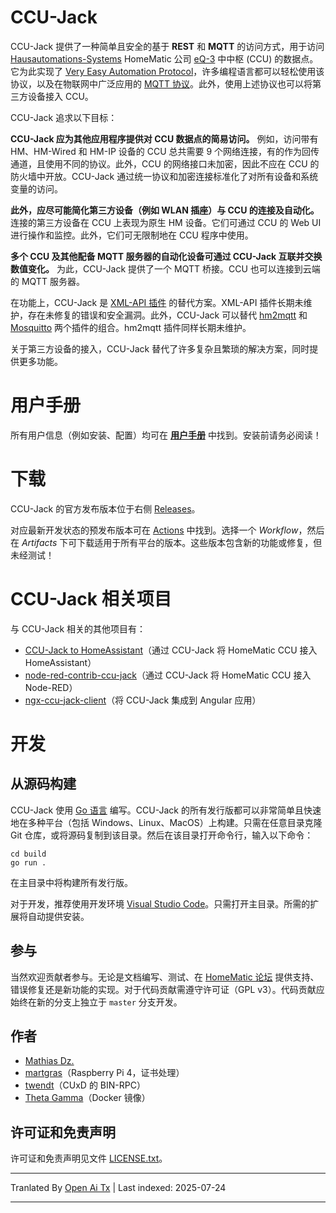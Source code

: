 # CCU-Jack

CCU-Jack 提供了一种简单且安全的基于 **REST** 和 **MQTT** 的访问方式，用于访问 [Hausautomations-Systems](http://de.wikipedia.org/wiki/Hausautomation) HomeMatic 公司 [eQ-3](http://www.eq-3.de/) 中中枢 (CCU) 的数据点。它为此实现了 [Very Easy Automation Protocol](https://github.com/mdzio/veap)，许多编程语言都可以轻松使用该协议，以及在物联网中广泛应用的 [MQTT 协议](https://de.wikipedia.org/wiki/MQTT)。此外，使用上述协议也可以将第三方设备接入 CCU。

CCU-Jack 追求以下目标：

**CCU-Jack 应为其他应用程序提供对 CCU 数据点的简易访问。** 例如，访问带有 HM、HM-Wired 和 HM-IP 设备的 CCU 总共需要 9 个网络连接，有的作为回传通道，且使用不同的协议。此外，CCU 的网络接口未加密，因此不应在 CCU 的防火墙中开放。CCU-Jack 通过统一协议和加密连接标准化了对所有设备和系统变量的访问。

**此外，应尽可能简化第三方设备（例如 WLAN 插座）与 CCU 的连接及自动化。** 连接的第三方设备在 CCU 上表现为原生 HM 设备。它们可通过 CCU 的 Web UI 进行操作和监控。此外，它们可无限制地在 CCU 程序中使用。

**多个 CCU 及其他配备 MQTT 服务器的自动化设备可通过 CCU-Jack 互联并交换数值变化。** 为此，CCU-Jack 提供了一个 MQTT 桥接。CCU 也可以连接到云端的 MQTT 服务器。

在功能上，CCU-Jack 是 [XML-API 插件](https://github.com/jens-maus/XML-API) 的替代方案。XML-API 插件长期未维护，存在未修复的错误和安全漏洞。此外，CCU-Jack 可以替代 [hm2mqtt](https://github.com/owagner/hm2mqtt) 和 [Mosquitto](https://github.com/hobbyquaker/ccu-addon-mosquitto) 两个插件的组合。hm2mqtt 插件同样长期未维护。

关于第三方设备的接入，CCU-Jack 替代了许多复杂且繁琐的解决方案，同时提供更多功能。

# 用户手册

所有用户信息（例如安装、配置）均可在 [**用户手册**](https://github.com/mdzio/ccu-jack/wiki) 中找到。安装前请务必阅读！

# 下载

CCU-Jack 的官方发布版本位于右侧 [Releases](https://github.com/mdzio/ccu-jack/releases)。

对应最新开发状态的预发布版本可在 [Actions](https://github.com/mdzio/ccu-jack/actions) 中找到。选择一个 _Workflow_，然后在 _Artifacts_ 下可下载适用于所有平台的版本。这些版本包含新的功能或修复，但未经测试！

# CCU-Jack 相关项目

与 CCU-Jack 相关的其他项目有：
* [CCU-Jack to HomeAssistant](https://github.com/kaistraube/ccujack_homeassistant)（通过 CCU-Jack 将 HomeMatic CCU 接入 HomeAssistant）
* [node-red-contrib-ccu-jack](https://github.com/ptweety/node-red-contrib-ccu-jack)（通过 CCU-Jack 将 HomeMatic CCU 接入 Node-RED）
* [ngx-ccu-jack-client](https://github.com/pottio/ngx-ccu-jack-client)（将 CCU-Jack 集成到 Angular 应用）

# 开发

## 从源码构建

CCU-Jack 使用 [Go 语言](https://golang.org/) 编写。CCU-Jack 的所有发行版都可以非常简单且快速地在多种平台（包括 Windows、Linux、MacOS）上构建。只需在任意目录克隆 Git 仓库，或将源码复制到该目录。然后在该目录打开命令行，输入以下命令：
```
cd build
go run .
```
在主目录中将构建所有发行版。

对于开发，推荐使用开发环境 [Visual Studio Code](https://code.visualstudio.com/)。只需打开主目录。所需的扩展将自动提供安装。

## 参与

当然欢迎贡献者参与。无论是文档编写、测试、在 [HomeMatic 论坛](https://homematic-forum.de/forum/viewtopic.php?f=41&t=53553) 提供支持、错误修复还是新功能的实现。对于代码贡献需遵守许可证（GPL v3）。代码贡献应始终在新的分支上独立于 `master` 分支开发。

## 作者

* [Mathias Dz.](https://github.com/mdzio)
* [martgras](https://github.com/martgras)（Raspberry Pi 4，证书处理）
* [twendt](https://github.com/twendt)（CUxD 的 BIN-RPC）
* [Theta Gamma](https://github.com/ThetaGamma)（Docker 镜像）

## 许可证和免责声明

许可证和免责声明见文件 [LICENSE.txt](https://raw.githubusercontent.com/mdzio/ccu-jack/master/LICENSE.txt)。


---

Tranlated By [Open Ai Tx](https://github.com/OpenAiTx/OpenAiTx) | Last indexed: 2025-07-24

---